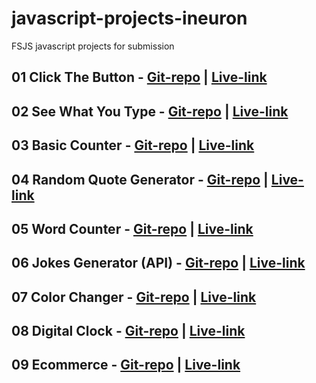 # javascript-projects-ineuron
FSJS javascript projects for submission

## 01 Click The Button - [Git-repo](https://github.com/bvrevanth/click-the-button-js.git) | [Live-link](https://click-the-button-js.vercel.app/)
## 02 See What You Type - [Git-repo](https://github.com/bvrevanth/see-what-you-type-js.git) | [Live-link](https://see-what-you-type-js.vercel.app/)
## 03 Basic Counter - [Git-repo](https://github.com/bvrevanth/basic-counter-js.git) | [Live-link](https://basic-counter-js.vercel.app/)
## 04 Random Quote Generator - [Git-repo](https://github.com/bvrevanth/randomquote-generator-js.git) | [Live-link](https://randomquote-generator-js.vercel.app/)
## 05 Word Counter - [Git-repo](https://github.com/bvrevanth/wordcount-js.git) | [Live-link](https://wordcount-js.vercel.app/)
## 06 Jokes Generator (API) - [Git-repo](https://github.com/bvrevanth/jokes-generator-api.git) | [Live-link](https://jokes-generator-api.vercel.app/)
## 07 Color Changer - [Git-repo](https://github.com/bvrevanth/color-changer-js.git) | [Live-link](https://color-changer-js.vercel.app/)
## 08 Digital Clock - [Git-repo](https://github.com/bvrevanth/digital-clock-js.git) | [Live-link](https://digital-clock-js-rho.vercel.app/)
## 09 Ecommerce - [Git-repo](https://github.com/bvrevanth/ecommerce-html-css-js.git) | [Live-link](https://rapo-ecomm.vercel.app/)


